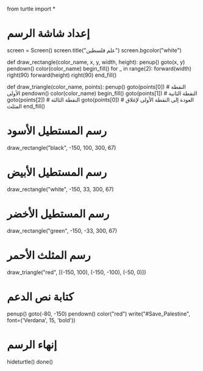 from turtle import *

# إعداد شاشة الرسم
screen = Screen()
screen.title("علم فلسطين")
screen.bgcolor("white")

def draw_rectangle(color_name, x, y, width, height):
    penup()
    goto(x, y)
    pendown()
    color(color_name)
    begin_fill()
    for _ in range(2):
        forward(width)
        right(90)
        forward(height)
        right(90)
    end_fill()

def draw_triangle(color_name, points):
    penup()
    goto(points[0])  # النقطة الأولى
    pendown()
    color(color_name)
    begin_fill()
    goto(points[1])  # النقطة الثانية
    goto(points[2])  # النقطة الثالثة
    goto(points[0])  # العودة إلى النقطة الأولى لإغلاق المثلث
    end_fill()


# رسم المستطيل الأسود
draw_rectangle("black", -150, 100, 300, 67)

# رسم المستطيل الأبيض
draw_rectangle("white", -150, 33, 300, 67)

# رسم المستطيل الأخضر
draw_rectangle("green", -150, -33, 300, 67)
# رسم المثلث الأحمر
draw_triangle("red", [(-150, 100), (-150, -100), (-50, 0)])

# كتابة نص الدعم
penup()
goto(-80, -150)
pendown()
color("red")
write("#Save_Palestine", font=('Verdana', 15, 'bold'))

# إنهاء الرسم
hideturtle()
done()
